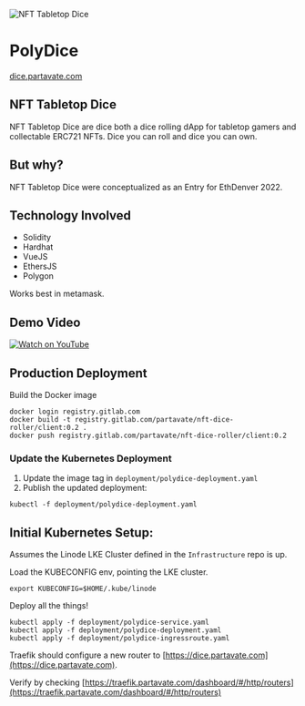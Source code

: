 ![NFT Tabletop Dice](https://hackerlink.s3.amazonaws.com/static/files/PolyDice_Header_960x480.png)

# PolyDice

[dice.partavate.com](https://dice.partavate.com)

## NFT Tabletop Dice
NFT Tabletop Dice are dice both a dice rolling dApp for tabletop gamers and collectable ERC721 NFTs. Dice you can roll and dice you can own.

## But why?
NFT Tabletop Dice were conceptualized as an Entry for EthDenver 2022.

## Technology Involved
- Solidity
- Hardhat
- VueJS
- EthersJS
- Polygon

Works best in metamask.

## Demo Video

[![Watch on YouTube](https://img.youtube.com/vi/SUipc_FUhSE/0.jpg)](https://www.youtube.com/watch?v=SUipc_FUhSE)

## Production Deployment

Build the Docker image

```
docker login registry.gitlab.com
docker build -t registry.gitlab.com/partavate/nft-dice-roller/client:0.2 .
docker push registry.gitlab.com/partavate/nft-dice-roller/client:0.2
```

### Update the Kubernetes Deployment

1. Update the image tag in `deployment/polydice-deployment.yaml`
2. Publish the updated deployment:
 
```
kubectl -f deployment/polydice-deployment.yaml
```

## Initial Kubernetes Setup:

Assumes the Linode LKE Cluster defined in the `Infrastructure` repo is up.

Load the KUBECONFIG env, pointing the LKE cluster.

```
export KUBECONFIG=$HOME/.kube/linode
```

Deploy all the things!

```
kubectl apply -f deployment/polydice-service.yaml
kubectl apply -f deployment/polydice-deployment.yaml
kubectl apply -f deployment/polydice-ingressroute.yaml
```

Traefik should configure a new router to [https://dice.partavate.com](https://dice.partavate.com).

Verify by checking [https://traefik.partavate.com/dashboard/#/http/routers](https://traefik.partavate.com/dashboard/#/http/routers)
